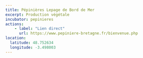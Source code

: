 ```yaml
---
title: Pépinières Lepage de Bord de Mer
excerpt: Production végétale
incubator: pepinieres
actions:
    - label: "Lien direct"
      url: https://www.pepiniere-bretagne.fr/bienvenue.php
location:
  latitude: 48.752634
  longitude: -3.498003
---
```

